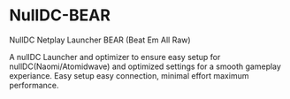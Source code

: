 # NullDC-BEAR
NullDC Netplay Launcher BEAR (Beat Em All Raw)

A nullDC Launcher and optimizer to ensure easy setup for nullDC(Naomi/Atomidwave) and optimized settings for a smooth gameplay experiance.
Easy setup easy connection, minimal effort maximum performance.
